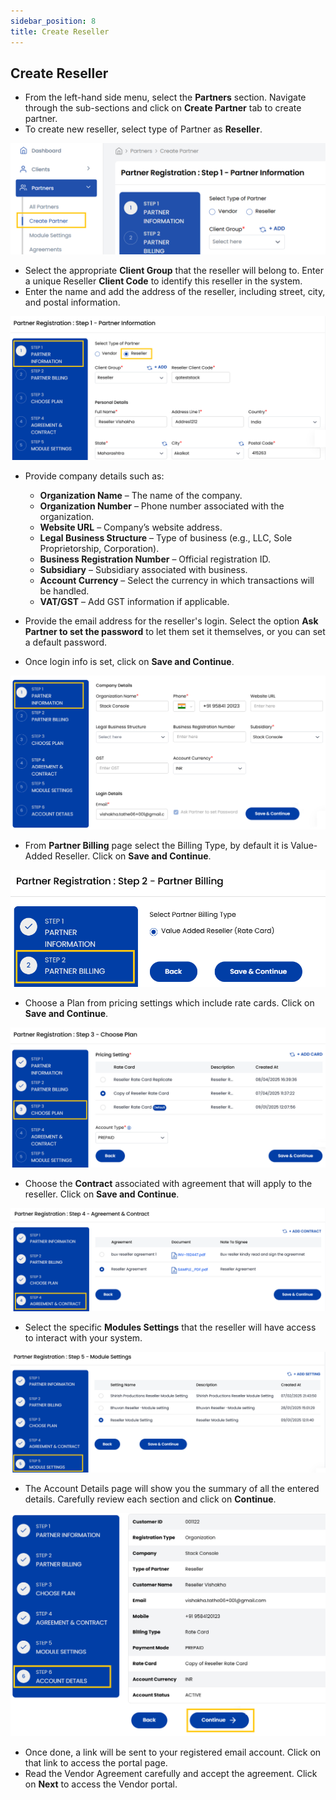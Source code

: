 ```yaml
---
sidebar_position: 8
title: Create Reseller 
---
```


## Create Reseller 

- From the left-hand side menu, select the **Partners** section. Navigate through the sub-sections and click on **Create Partner** tab to create partner.
- To create new reseller, select type of Partner as **Reseller**.

![Invite Client Details](images/create_partner.png)

- Select the appropriate **Client Group** that the reseller will belong to. Enter a unique Reseller **Client Code** to identify this reseller in the system.
- Enter the name and add the address of the reseller, including street, city, and postal information.

![Invite Client Details](images/partner_info_1.png)

- Provide company details such as:
    - **Organization Name** – The name of the company.
    - **Organization Number** – Phone number associated with the organization.
    - **Website URL** – Company’s website address.
    - **Legal Business Structure** – Type of business (e.g., LLC, Sole Proprietorship, Corporation).
    - **Business Registration Number** – Official registration ID.
    - **Subsidiary** – Subsidiary associated with business.
    - **Account Currency** – Select the currency in which transactions will be handled.
    - **VAT/GST** – Add GST information if applicable.

- Provide the email address for the reseller's login. Select the option **Ask Partner to set the password** to let them set it themselves, or you can set a default password.
- Once login info is set, click on **Save and Continue**.

![Invite Client Details](images/partner_info_2.png)

- From **Partner Billing** page select the Billing Type, by default it is Value-Added Reseller. Click on **Save and Continue**.

![Invite Client Details](images/partner_billing.png)

- Choose a Plan from pricing settings which include rate cards. Click on **Save and Continue**.

![Invite Client Details](images/choose_plan.png)

- Choose the **Contract** associated with agreement that will apply to the reseller. Click on **Save and Continue**.

![Invite Client Details](images/agreement_contract.png)

- Select the specific **Modules Settings** that the reseller will have access to interact with your system.

![Invite Client Details](images/module_settings_3.png)

- The Account Details page will show you the summary of all the entered details. Carefully review each section and click on **Continue**.

![Invite Client Details](images/account_details.png)

- Once done, a link will be sent to your registered email account. Click on that link to access the portal page. 
- Read the Vendor Agreement carefully and accept the agreement. Click on **Next** to access the Vendor portal.


